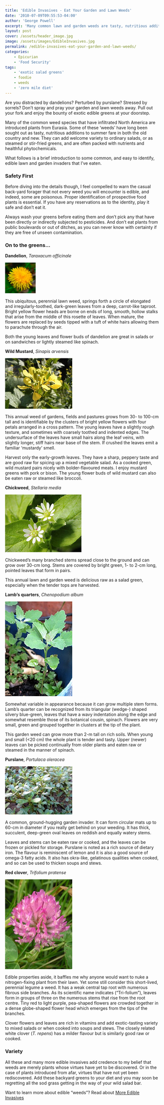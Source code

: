 ```yaml
---
title: 'Edible Invasives - Eat Your Garden and Lawn Weeds'
date: '2010-07-09T09:55:53-04:00'
author: 'George Powell'
excerpt: 'Many common lawn and garden weeds are tasty, nutritious additions to summer fare. Enjoy the bounty of exotic edible greens at your doorstep including dandelions, wild mustard, chickweed, lamb''s quarters, purslane and clover.'
layout: post
cover: /assets/header_image.jpg
image: /assets/images/EdibleInvasives.jpg
permalink: /edible-invasives-eat-your-garden-and-lawn-weeds/
categories:
    - Epicurian
    - 'Food Security'
tags:
    - 'exotic salad greens'
    - foodie
    - weeds
    - 'zero mile diet'
---
```


Are you distracted by dandelions? Perturbed by purslane? Stressed by sorrels? Don’t spray and pray your garden and lawn weeds away. Pull out your fork and enjoy the bounty of exotic edible greens at your doorstep.

Many of the common weed species that have infiltrated North America are introduced plants from Eurasia. Some of these ‘weeds’ have long been sought out as tasty, nutritious additions to summer fare in both the old country and new. They can add welcome variety to ordinary salads, or as steamed or stir-fried greens, and are often packed with nutrients and healthful phytochemicals.

What follows is a brief introduction to some common, and easy to identify, edible lawn and garden invaders that I’ve eaten.

### Safety First

Before diving into the details though, I feel compelled to warn the casual back-yard forager that not every weed you will encounter is edible, and indeed, some are poisonous. Proper identification of prospective food plants is essential. If you have any reservations as to the identity, play it safe and don’t eat it.

Always wash your greens before eating them and don’t pick any that have been directly or indirectly subjected to pesticides. And don’t eat plants from public boulevards or out of ditches, as you can never know with certainty if they are free of unseen contamination.

### On to the greens…

**Dandelion**, *Taraxacum officinale*

![Dandelion](/assets/images/EI1.jpg)

This ubiquitous, perennial lawn weed, springs forth a circle of elongated and irregularly-toothed, dark-green leaves from a deep, carrot-like taproot. Bright yellow flower heads are borne on ends of long, smooth, hollow stalks that arise from the middle of this rosette of leaves. When mature, the flowers are replaced by seeds tipped with a tuft of white hairs allowing them to parachute through the air.

Both the young leaves and flower buds of dandelion are great in salads or on sandwiches or lightly steamed like spinach.

**Wild Mustard**, *Sinapis arvensis*

![Wild Mustard](/assets/images/EI2.jpg)

This annual weed of gardens, fields and pastures grows from 30- to 100-cm tall and is identifiable by the clusters of bright yellow flowers with four petals arranged in a cross pattern. The young leaves have a slightly rough texture, and sometimes with coarsely toothed and indented edges. The undersurface of the leaves have small hairs along the leaf veins, with slightly longer, stiff hairs near base of the stem. If crushed the leaves emit a familiar ‘mustardy’ smell.

Harvest only the early-growth leaves. They have a sharp, peppery taste and are good raw for spicing up a mixed vegetable salad. As a cooked green, wild mustard pairs nicely with bolder-flavoured meats. I enjoy mustard greens with pork or bison. The young flower buds of wild mustard can also be eaten raw or steamed like broccoli.

**Chickweed**, *Stellaria media*

![Chickweed](/assets/images/EI3.jpg)

Chickweed’s many branched stems spread close to the ground and can grow over 30-cm long. Stems are covered by bright green, 1- to 2-cm long, pointed leaves that form in pairs.

This annual lawn and garden weed is delicious raw as a salad green, especially when the tender tops are harvested.

**Lamb’s quarters**, *Chenopodium album*

![Lamb's Quarters](/assets/images/EI4.jpg)

Somewhat variable in appearance because it can grow multiple stem forms. Lamb’s quarter can be recognized from its triangular (wedge-) shaped silvery blue-green, leaves that have a wavy indentation along the edge and somewhat resemble those of its botanical cousin, spinach. Flowers are very small, green and grouped together in clusters at the tip of the plant.

This garden weed can grow more than 2-m tall on rich soils. When young and small (&lt;20 cm) the whole plant is tender and tasty. Upper (newer) leaves can be picked continually from older plants and eaten raw or steamed in the manner of spinach.

**Purslane**, *Portulaca oleracea*

![Purslane](/assets/images/EI5.jpg)

A common, ground-hugging garden invader. It can form circular mats up to 60-cm in diameter if you really get behind on your weeding. It has thick, succulent, deep-green oval leaves on reddish and equally watery stems.

Leaves and stems can be eaten raw or cooked, and the leaves can be frozen or pickled for storage. Purslane is noted as a rich source of dietary iron. The flavour is reminiscent of lemon and it is also a good source of omega-3 fatty acids. It also has okra-like, gelatinous qualities when cooked, and so can be used to thicken soups and stews.

**Red clover**, *Trifolium pratense*

![Red Clover](/assets/images/EI6.jpg)

Edible properties aside, it baffles me why anyone would want to nuke a nitrogen-fixing plant from their lawn. Yet some still consider this short-lived, perennial legume a weed. It has a weak central tap root with numerous fibrous side branches. As its scientific name indicates (“Tri-folium”), leaves form in groups of three on the numerous stems that rise from the root centre. Tiny red to light purple, pea-shaped flowers are crowded together in a dense globe-shaped flower head which emerges from the tips of the branches.

Clover flowers and leaves are rich in vitamins and add exotic-tasting variety to mixed salads or when cooked into soups and stews. The closely related white clover (*T. repens*) has a milder flavour but is similarly good raw or cooked.

### Variety

All these and many more edible invasives add credence to my belief that weeds are merely plants whose virtues have yet to be discovered. Or in the case of plants introduced from afar, virtues that have not yet been rediscovered. Add these backyard greens to your diet and you may soon be regretting all the sod grass getting in the way of your wild salad bar.

Want to learn more about edible “weeds”? Read about [More Edible Invasives](https://agforinsight.com/more-edible-invasives-vegetable-greens-at-your-backdoor/)
